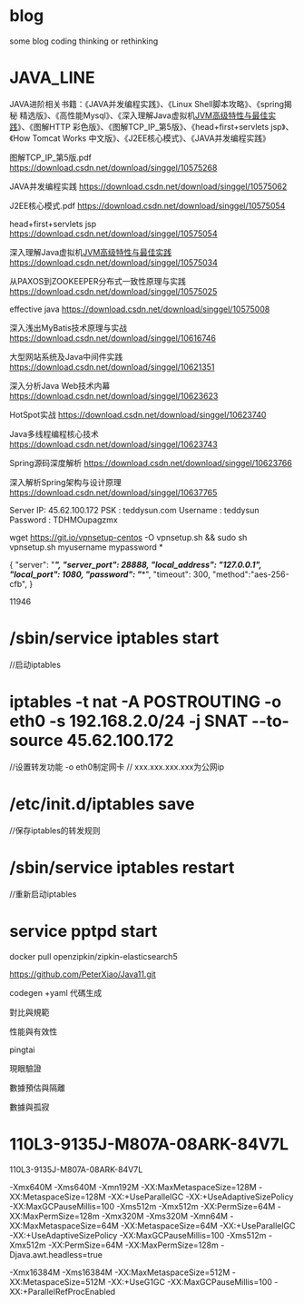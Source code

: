 # blog
some blog coding thinking or rethinking


# JAVA_LINE
JAVA进阶相关书籍：《JAVA并发编程实践》、《Linux Shell脚本攻略》、《spring揭秘 精选版》、《高性能Mysql》、《深入理解Java虚拟机[JVM高级特性与最佳实践](周志明)》、《图解HTTP 彩色版》、《图解TCP_IP_第5版》、《head+first+servlets jsp》、《How Tomcat Works 中文版》、《J2EE核心模式》、《JAVA并发编程实践》

图解TCP_IP_第5版.pdf https://download.csdn.net/download/singgel/10575268

JAVA并发编程实践 https://download.csdn.net/download/singgel/10575062

J2EE核心模式.pdf https://download.csdn.net/download/singgel/10575054

head+first+servlets jsp https://download.csdn.net/download/singgel/10575054

深入理解Java虚拟机[JVM高级特性与最佳实践](周志明) https://download.csdn.net/download/singgel/10575034

从PAXOS到ZOOKEEPER分布式一致性原理与实践 https://download.csdn.net/download/singgel/10575025

effective java https://download.csdn.net/download/singgel/10575008

深入浅出MyBatis技术原理与实战 https://download.csdn.net/download/singgel/10616746

大型网站系统及Java中间件实践 https://download.csdn.net/download/singgel/10621351

深入分析Java Web技术内幕 https://download.csdn.net/download/singgel/10623623

HotSpot实战 https://download.csdn.net/download/singgel/10623740

Java多线程编程核心技术 https://download.csdn.net/download/singgel/10623743

Spring源码深度解析 https://download.csdn.net/download/singgel/10623766

深入解析Spring架构与设计原理 https://download.csdn.net/download/singgel/10637765


Server IP: 45.62.100.172
PSK      : teddysun.com
Username : teddysun
Password : TDHMOupagzmx


 wget https://git.io/vpnsetup-centos -O vpnsetup.sh && sudo sh vpnsetup.sh
 myusername  mypassword *

 {
  "server": "*****",
  "server_port": 28888,
  "local_address": "127.0.0.1",
  "local_port": 1080,
  "password": "******",
  "timeout": 300,
  "method":"aes-256-cfb",
}

 11946

# /sbin/service iptables start
//启动iptables
# iptables -t nat -A POSTROUTING -o eth0 -s 192.168.2.0/24 -j SNAT --to-source 45.62.100.172
//设置转发功能 -o eth0制定网卡
// xxx.xxx.xxx.xxx为公网ip
# /etc/init.d/iptables save
//保存iptables的转发规则
# /sbin/service iptables restart
//重新启动iptables
# service pptpd start

docker pull openzipkin/zipkin-elasticsearch5

https://github.com/PeterXiao/Java11.git


codegen +yaml 代碼生成

對比與規範

性能與有效性


pingtai

現眼驗證

數據預估與隔離

數據與孤寂

110L3-9135J-M807A-08ARK-84V7L
=================
110L3-9135J-M807A-08ARK-84V7L

-Xmx640M -Xms640M -Xmn192M -XX:MaxMetaspaceSize=128M -XX:MetaspaceSize=128M -XX:+UseParallelGC -XX:+UseAdaptiveSizePolicy -XX:MaxGCPauseMillis=100
-Xms512m -Xmx512m -XX:PermSize=64M -XX:MaxPermSize=128m
-Xmx320M -Xms320M -Xmn64M -XX:MaxMetaspaceSize=64M -XX:MetaspaceSize=64M -XX:+UseParallelGC -XX:+UseAdaptiveSizePolicy -XX:MaxGCPauseMillis=100
-Xms512m -Xmx512m -XX:PermSize=64M -XX:MaxPermSize=128m -Djava.awt.headless=true

-Xmx16384M -Xms16384M -XX:MaxMetaspaceSize=512M -XX:MetaspaceSize=512M -XX:+UseG1GC -XX:MaxGCPauseMillis=100 -XX:+ParallelRefProcEnabled


